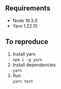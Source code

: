 ## Requirements
- Node 16.3.0
- Yarn 1.22.10
  
## To reproduce
1. Install yarn   
   `npm i -g yarn`
2. Install dependencies   
   `yarn`
3. Run   
   `yarn test`